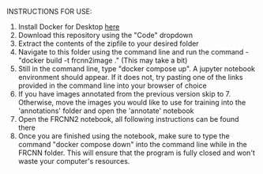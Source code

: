INSTRUCTIONS FOR USE:
1. Install Docker for Desktop [here][link]
2. Download this repository using the "Code" dropdown
3. Extract the contents of the zipfile to your desired folder
4. Navigate to this folder using the command line and run the command - "docker build -t frcnn2image ." (This may take a bit)
5. Still in the command line, type "docker compose up". A jupyter notebook environment should appear. If it does not, try pasting one of the links provided in the command line into your browser of choice
6. If you have images annotated from the previous version skip to 7. Otherwise, move the images you would like to use for training into the 'annotations' folder and open the 'annotate' notebook
7. Open the FRCNN2 notebook, all following instructions can be found there
8. Once you are finished using the notebook, make sure to type the command "docker compose down" into the command line while in the FRCNN folder. This will ensure that the program is fully closed and won't waste your computer's resources.


[link]: https://www.docker.com/products/docker-desktop/
